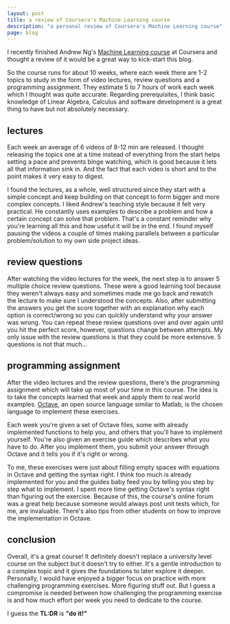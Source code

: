 ```yaml
---
layout: post
title: a review of Coursera's Machine Learning course
description: "a personal review of Coursera's Machine Learning course"
page: blog
---
```


I recently finished Andrew Ng's [Machine Learning course](https://www.coursera.org/course/ml) at Coursera and thought a review of it would be a great way to kick-start this blog.

So the course runs for about 10 weeks, where each week there are 1-2 topics to study in the form of video lectures, review questions and a programming assignment.
They estimate 5 to 7 hours of work each week which I thought was quite accurate. Regarding prerequisites, I think basic knowledge of Linear Algebra, Calculus and software development is a great thing to have but not absolutely necessary.

lectures
----------------------
Each week an average of 6 videos of 8-12 min are released. I thought releasing the topics one at a time instead of everything from the start helps setting a pace and prevents binge watching, which is good because it lets all that information sink in. And the fact that each video is short and to the point makes it very easy to digest.

I found the lectures, as a whole, well structured since they start with a simple concept and keep building on that concept to form bigger and more complex concepts. I liked Andrew's teaching style because it felt very practical. He constantly uses examples to describe a problem and how a certain concept can solve that problem. That's a constant reminder why you're learning all this and how useful it will be in the end. I found myself pausing the videos a couple of times making parallels between a particular problem/solution to my own side project ideas.

review questions
----------------
After watching the video lectures for the week, the next step is to answer 5 multiple choice review questions. These were a good learning tool because they weren't always easy and
sometimes made me go back and rewatch the lecture to make sure I understood the concepts. Also, after submitting the answers you get the score together with an explanation why each option is correct/wrong so you can quickly understand why your answer was wrong. You can repeat these review questions over and over again until you hit the perfect score, however, questions change between attempts. My only issue with the review questions is that they could be more extensive. 5 questions is not that much...

programming assignment
---------------------
After the video lectures and the review questions, there's the programming assignment which will take up most of your time in this course. The idea is to take the concepts learned that week and apply them to real world examples. [Octave](https://www.gnu.org/software/octave/), an open source language similar to Matlab, is the chosen language to implement these exercises.

Each week you're given a set of Octave files, some with already implemented functions to help you, and others that you'll have to implement yourself. You're also given an exercise guide which describes what you have to do. After you implement them, you submit your answer through Octave and it tells you if it's right or wrong.

To me, these exercises were just about filling empty spaces with equations in Octave and getting the syntax right. I think too much is already implemented for you and the guides baby feed you by telling you step by step what to implement. I spent more time getting Octave's syntax right than figuring out the exercise. Because of this, the course's online forum was a great help because someone would always post unit tests which, for me, are invaluable. There's also tips from other students on how to improve the implementation in Octave.

conclusion
----------
Overall, it's a great course! It definitely doesn't replace a university level course on the subject but it doesn't try to either. It's a gentle introduction to a complex topic and it gives the foundations to later explore it deeper. Personally, I would have enjoyed a bigger focus on practice with more challenging programming exercises. More figuring stuff out. But I guess a compromise is needed between how challenging the programming exercise is and how much effort per week you need to dedicate to the course.

I guess the **TL:DR** is **"do it!"**
